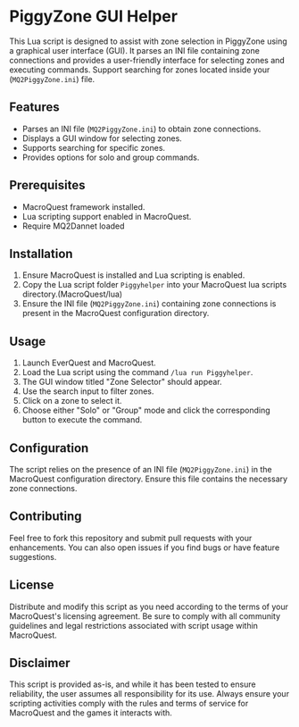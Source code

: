 # PiggyZone GUI Helper

This Lua script is designed to assist with zone selection in PiggyZone using a graphical user interface (GUI). It parses an INI file containing zone connections and provides a user-friendly interface for selecting zones and executing commands.
Support searching for zones located inside your (`MQ2PiggyZone.ini`) file.

## Features

- Parses an INI file (`MQ2PiggyZone.ini`) to obtain zone connections.
- Displays a GUI window for selecting zones.
- Supports searching for specific zones.
- Provides options for solo and group commands.

## Prerequisites

- MacroQuest framework installed.
- Lua scripting support enabled in MacroQuest.
- Require MQ2Dannet loaded

## Installation

1. Ensure MacroQuest is installed and Lua scripting is enabled.
2. Copy the Lua script folder `Piggyhelper` into your MacroQuest lua scripts directory.(MacroQuest/lua)
3. Ensure the INI file (`MQ2PiggyZone.ini`) containing zone connections is present in the MacroQuest configuration directory.

## Usage

1. Launch EverQuest and MacroQuest.
2. Load the Lua script using the command `/lua run Piggyhelper`.
3. The GUI window titled "Zone Selector" should appear.
4. Use the search input to filter zones.
5. Click on a zone to select it.
6. Choose either "Solo" or "Group" mode and click the corresponding button to execute the command.

## Configuration

The script relies on the presence of an INI file (`MQ2PiggyZone.ini`) in the MacroQuest configuration directory. Ensure this file contains the necessary zone connections.

## Contributing
Feel free to fork this repository and submit pull requests with your enhancements. You can also open issues if you find bugs or have feature suggestions.

## License

Distribute and modify this script as you need according to the terms of your MacroQuest's licensing agreement. Be sure to comply with all community guidelines and legal restrictions associated with script usage within MacroQuest.

## Disclaimer
This script is provided as-is, and while it has been tested to ensure reliability, the user assumes all responsibility for its use. Always ensure your scripting activities comply with the rules and terms of service for MacroQuest and the games it interacts with.